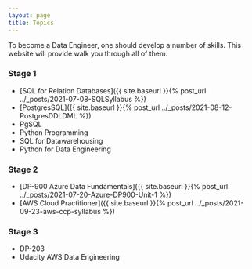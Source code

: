 ```yaml
---
layout: page
title: Topics
---
```

To become a Data Engineer, one should develop a number of skills. This website will provide walk you through all of them.

### Stage 1
* [SQL for Relation Databases]({{ site.baseurl }}{% post_url ../_posts/2021-07-08-SQLSyllabus %})
* [PostgresSQL]({{ site.baseurl }}{% post_url ../_posts/2021-08-12-PostgresDDLDML %})
* PgSQL
* Python Programming
* SQL for Datawarehousing
* Python for Data Engineering

### Stage 2
* [DP-900 Azure Data Fundamentals]({{ site.baseurl }}{% post_url ../_posts/2021-07-20-Azure-DP900-Unit-1 %})
* [AWS Cloud Practitioner]({{ site.baseurl }}{% post_url ../_posts/2021-09-23-aws-ccp-syllabus %})
### Stage 3
* DP-203
* Udacity AWS Data Engineering
